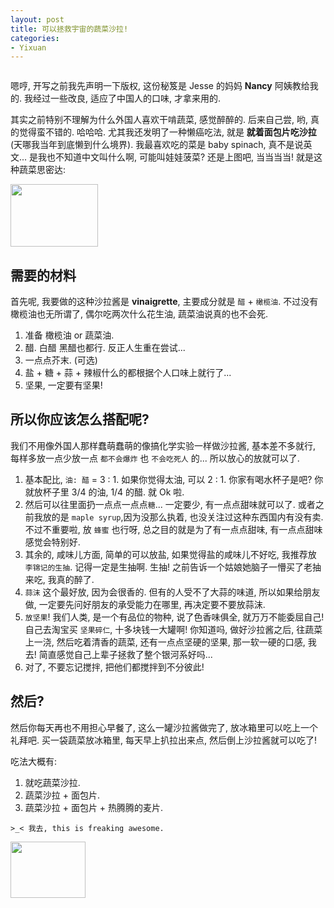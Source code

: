 ```yaml
---
layout: post
title: 可以拯救宇宙的蔬菜沙拉!
categories:
- Yixuan
---
```


<embed autostart="true" hidden="false" loop=-1 src="http://openmindclub.qiniudn.com/Yixuan/music/bagbag.mp3"></embed>

嗯哼, 开写之前我先声明一下版权, 这份秘笈是 Jesse 的妈妈 **Nancy** 阿姨教给我的. 我经过一些改良, 适应了中国人的口味, 才拿来用的.

其实之前特别不理解为什么外国人喜欢干啃蔬菜, 感觉醉醉的. 后来自己尝, 哟, 真的觉得蛮不错的. 哈哈哈. 尤其我还发明了一种懒癌吃法, 就是 **就着面包片吃沙拉** (天哪我当年到底懒到什么境界). 我最喜欢吃的菜是 baby spinach, 真不是说英文... 是我也不知道中文叫什么啊, 可能叫娃娃菠菜? 还是上图吧, 当当当当! 就是这种蔬菜思密达:

<img width="140" height="100" class="img-responsive" src="http://openmindclub.qiniudn.com/Yixuan/image/babySpinach.jpg">



## 需要的材料

首先呢, 我要做的这种沙拉酱是 **vinaigrette**, 主要成分就是 `醋` + `橄榄油`. 不过没有橄榄油也无所谓了, 偶尔吃两次什么花生油, 蔬菜油说真的也不会死.

1. 准备 橄榄油 or 蔬菜油.
2. 醋. 白醋 黑醋也都行. 反正人生重在尝试...
3. 一点点芥末. (可选)
4. 盐 + 糖 + 蒜 + 辣椒什么的都根据个人口味上就行了...
6. 坚果, 一定要有坚果!


## 所以你应该怎么搭配呢?

我们不用像外国人那样蠢萌蠢萌的像搞化学实验一样做沙拉酱, 基本差不多就行, 每样多放一点少放一点 `都不会爆炸` 也 `不会吃死人` 的... 所以放心的放就可以了.

1. 基本配比, `油: 醋` = 3 : 1. 如果你觉得太油, 可以 2 : 1. 你家有喝水杯子是吧? 你就放杯子里 3/4 的油, 1/4 的醋. 就 Ok 啦.
2. 然后可以往里面扔一点点一点点`糖`... 一定要少, 有一点点甜味就可以了. 或者之前我放的是 `maple syrup`,因为没那么执着, 也没关注过这种东西国内有没有卖. 不过不重要啦, 放 `蜂蜜` 也行呀, 总之目的就是为了有一点点甜味, 有一点点甜味感觉会特别好.
3. 其余的, 咸味儿方面, 简单的可以放盐, 如果觉得盐的咸味儿不好吃, 我推荐放 `李锦记的生抽`. 记得一定是生抽啊. 生抽! 之前告诉一个姑娘她脑子一懵买了老抽来吃, 我真的醉了.
4. `蒜沫` 这个最好放, 因为会很香的. 但有的人受不了大蒜的味道, 所以如果给朋友做, 一定要先问好朋友的承受能力在哪里, 再决定要不要放蒜沫.
5. `放坚果`! 我们人类, 是一个有品位的物种, 说了色香味俱全, 就万万不能委屈自己! 自己去淘宝买 `坚果碎仁`, 十多块钱一大罐啊! 你知道吗, 做好沙拉酱之后, 往蔬菜上一浇, 然后吃着清香的蔬菜, 还有一点点坚硬的坚果, 那一软一硬的口感, 我去! 简直感觉自己上辈子拯救了整个银河系好吗...
6. 对了, 不要忘记搅拌, 把他们都搅拌到不分彼此!

## 然后?
然后你每天再也不用担心早餐了, 这么一罐沙拉酱做完了, 放冰箱里可以吃上一个礼拜吧. 买一袋蔬菜放冰箱里, 每天早上扒拉出来点, 然后倒上沙拉酱就可以吃了!

吃法大概有:

1. 就吃蔬菜沙拉.
2. 蔬菜沙拉 + 面包片.
3. 蔬菜沙拉 + 面包片 + 热腾腾的麦片.

`>_< 我去, this is freaking awesome.`

<img width="120" height="90" class="img-responsive" src="http://openmindclub.qiniudn.com/Yixuan/image/spinachSalad.jpg">
